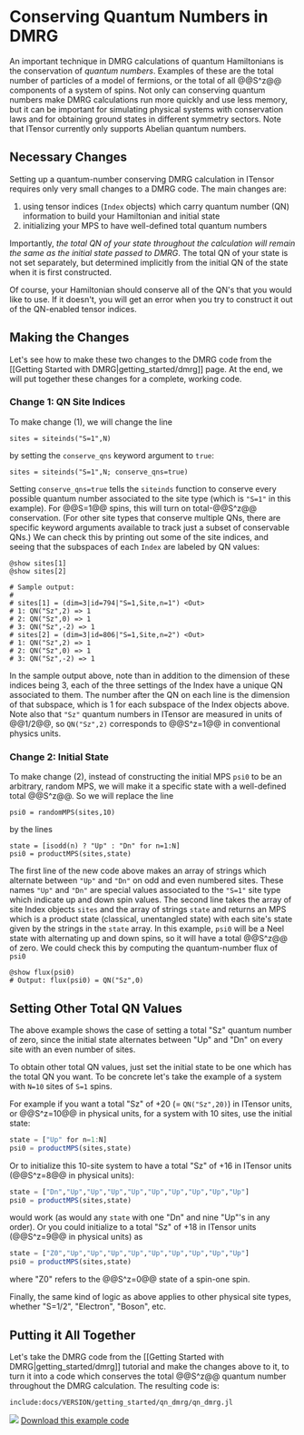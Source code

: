 # Conserving Quantum Numbers in DMRG

An important technique in DMRG calculations of quantum Hamiltonians
is the conservation of _quantum numbers_. Examples of these are the
total number of particles of a model of fermions, or the total of all
@@S^z@@ components of a system of spins. Not only can conserving quantum
numbers make DMRG calculations run more quickly and use less memory, but
it can be important for simulating physical systems with conservation
laws and for obtaining ground states in different symmetry sectors.
Note that ITensor currently only supports Abelian quantum numbers.

## Necessary Changes

Setting up a quantum-number conserving DMRG calculation in ITensor requires
only very small changes to a DMRG code. The main changes are:

1. using tensor indices (`Index` objects)
which carry quantum number (QN) information to build your Hamiltonian and 
initial state
2. initializing your MPS to have well-defined total quantum numbers

Importantly, _the total QN of your state throughout the calculation will 
remain the same as the initial state passed to DMRG_.
The total QN of your state is not set separately, but determined 
implicitly from the initial QN of the state when it is first constructed.

Of course, your Hamiltonian should conserve all of the QN's that you would
like to use. If it doesn't, you will get an error when you try to construct
it out of the QN-enabled tensor indices.


## Making the Changes

Let's see how to make these two changes to the DMRG code from the 
[[Getting Started with DMRG|getting_started/dmrg]] page. At the end,
we will put together these changes for a complete, working code.

### Change 1: QN Site Indices

To make change (1), we will change the line

    sites = siteinds("S=1",N)

by setting the `conserve_qns` keyword argument to `true`:

    sites = siteinds("S=1",N; conserve_qns=true)

Setting `conserve_qns=true` tells the `siteinds` function to conserve
every possible quantum number associated to the site
type (which is `"S=1"` in this example). For @@S=1@@ spins, this will turn on
total-@@S^z@@ conservation.
(For other site types that conserve multiple QNs, there are specific keyword 
arguments available to track just a subset of conservable QNs.)
We can check this by printing out some of the site indices, and seeing that the
subspaces of each `Index` are labeled by QN values:

    @show sites[1]
    @show sites[2]

    # Sample output:
    #
    # sites[1] = (dim=3|id=794|"S=1,Site,n=1") <Out>
    # 1: QN("Sz",2) => 1
    # 2: QN("Sz",0) => 1
    # 3: QN("Sz",-2) => 1
    # sites[2] = (dim=3|id=806|"S=1,Site,n=2") <Out>
    # 1: QN("Sz",2) => 1
    # 2: QN("Sz",0) => 1
    # 3: QN("Sz",-2) => 1

In the sample output above, note than in addition to the dimension of these indices being 3, each of the three settings of the Index have a unique QN associated to them. The number after the QN on each line is the dimension of that subspace, which is 1 for each subspace of the Index objects above. Note also that `"Sz"` quantum numbers in ITensor are measured in units of @@1/2@@, so `QN("Sz",2)` corresponds to @@S^z=1@@ in conventional physics units.

### Change 2: Initial State

To make change (2), instead of constructing the initial MPS `psi0` to be an arbitrary, random MPS, we will make it a specific state with a well-defined total @@S^z@@. 
So we will replace the line

    psi0 = randomMPS(sites,10)

by the lines

    state = [isodd(n) ? "Up" : "Dn" for n=1:N]
    psi0 = productMPS(sites,state)

The first line of the new code above makes an array of strings which 
alternate between `"Up"` and `"Dn"` on odd and even numbered sites.
These names `"Up"` and `"Dn"` are special values associated to the `"S=1"` 
site type which indicate up and down spin values. The second line takes
the array of site Index objects `sites` and the array of strings `state`
and returns an MPS which is a product state (classical, unentangled state)
with each site's state given by the strings in the `state` array.
In this example, `psi0` will be a Neel state with alternating up and down 
spins, so it will have a total @@S^z@@ of zero. We could check this by
computing the quantum-number flux of `psi0`

    @show flux(psi0)
    # Output: flux(psi0) = QN("Sz",0)

## Setting Other Total QN Values

The above example shows the case of setting a total "Sz" quantum
number of zero, since the initial state alternates between "Up"
and "Dn" on every site with an even number of sites.

To obtain other total QN values, just set the initial state to
be one which has the total QN you want. To be concrete
let's take the example of a system with `N=10` sites of 
``S=1`` spins.

For example if you want a total "Sz" of +20 (= `QN("Sz",20)`) in ITensor units,
or @@S^z=10@@ in physical units, for a system with 10 sites, 
use the initial state:
```julia
state = ["Up" for n=1:N]
psi0 = productMPS(sites,state)
```
Or to initialize this 10-site system to have a total "Sz" of +16
in ITensor units (@@S^z=8@@ in physical units):
```julia
state = ["Dn","Up","Up","Up","Up","Up","Up","Up","Up","Up"]
psi0 = productMPS(sites,state)
```
would work (as would any `state` with one "Dn" and nine "Up"'s
in any order).
Or you could initialize to a total "Sz" of +18
in ITensor units (@@S^z=9@@ in physical units) as
```julia
state = ["Z0","Up","Up","Up","Up","Up","Up","Up","Up","Up"]
psi0 = productMPS(sites,state)
```
where "Z0" refers to the @@S^z=0@@ state of a spin-one spin.

Finally, the same kind of logic as above applies to other
physical site types, whether "S=1/2", "Electron", "Boson",
etc.

## Putting it All Together

Let's take the DMRG code from the [[Getting Started with DMRG|getting_started/dmrg]]
tutorial and make the changes above to it, to turn it into a code which conserves 
the total @@S^z@@ quantum number throughout the DMRG calculation. The resulting code is:


    include:docs/VERSION/getting_started/qn_dmrg/qn_dmrg.jl

<img class="icon" src="docs/VERSION/install.png"/>&nbsp;<a href="docs/VERSION/getting_started/qn_dmrg/qn_dmrg.jl">Download this example code</a>


